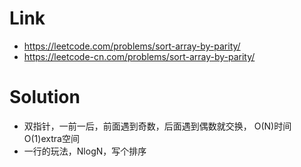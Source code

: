 # Link
- https://leetcode.com/problems/sort-array-by-parity/
- https://leetcode-cn.com/problems/sort-array-by-parity/

# Solution
- 双指针，一前一后，前面遇到奇数，后面遇到偶数就交换， O(N)时间 O(1)extra空间
- 一行的玩法，NlogN，写个排序